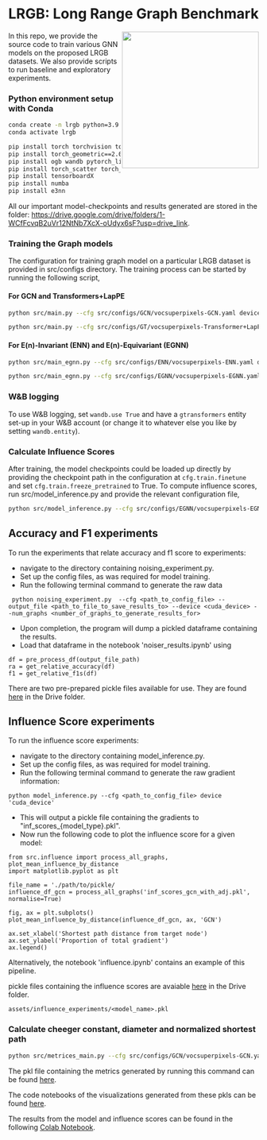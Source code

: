 # LRGB: Long Range Graph Benchmark

<img src="https://i.imgur.com/2LKoGbu.png" align="right" width="275"/>

In this repo, we provide the source code to train various GNN models on the proposed LRGB datasets. We also provide scripts to run baseline and exploratory experiments.


### Python environment setup with Conda

```bash
conda create -n lrgb python=3.9
conda activate lrgb

pip install torch torchvision torchaudio
pip install torch_geometric==2.0.2 performer-pytorch torchmetrics==0.7.2
pip install ogb wandb pytorch_lightning yacs 
pip install torch_scatter torch_sparse 
pip install tensorboardX
pip install numba
pip install e3nn
```
All our important model-checkpoints and results generated are stored in the folder: https://drive.google.com/drive/folders/1-WCfFcvqB2uVr12NtNb7XcX-oUdyx6sF?usp=drive_link.  

### Training the Graph models

The configuration for training graph model on a particular LRGB dataset is provided in src/configs directory. The training process can be started by running the following script,

#### For GCN and Transformers+LapPE

```bash
python src/main.py --cfg src/configs/GCN/vocsuperpixels-GCN.yaml device cuda:0 wandb.use False

python src/main.py --cfg src/configs/GT/vocsuperpixels-Transformer+LapPE.yaml device cuda:0 wandb.use False
```

#### For E(n)-Invariant (ENN) and E(n)-Equivariant (EGNN)

```bash
python src/main_egnn.py --cfg src/configs/ENN/vocsuperpixels-ENN.yaml device cuda:0 wandb.use False

python src/main_egnn.py --cfg src/configs/EGNN/vocsuperpixels-EGNN.yaml device cuda:0 wandb.use False
```

### W&B logging
To use W&B logging, set `wandb.use True` and have a `gtransformers` entity set-up in your W&B account (or change it to whatever else you like by setting `wandb.entity`).

### Calculate Influence Scores
After training, the model checkpoints could be loaded up directly by providing the checkpoint path in the configuration at `cfg.train.finetune` and set `cfg.train.freeze_pretrained` to True. To compute influence scores, run src/model_inference.py and provide the relevant configuration file,

```bash
python src/model_inference.py --cfg src/configs/EGNN/vocsuperpixels-EGNN.yaml device cuda:0 wandb.use False train.finetune /path/to/ckpt_dir train.freeze_pretrained True
```
## Accuracy and F1 experiments

To run the experiments that relate accuracy and f1 score to  experiments:
* navigate to the directory containing noising_experiment.py.
* Set up the config files, as was required for model training.
* Run the following terminal command to generate the raw data

``` python noising_experiment.py  --cfg <path_to_config_file> --output_file <path_to_file_to_save_results_to> --device <cuda_device> --num_graphs <number_of_graphs_to_generate_results_for>```

* Upon completion, the program will dump a pickled dataframe containing the results.
* Load that dataframe in the notebook 'noiser_results.ipynb' using
```
df = pre_process_df(output_file_path)
ra = get_relative_accuracy(df)
f1 = get_relative_f1s(df)  
```

There are two pre-prepared pickle files available for use. They are found [here](https://drive.google.com/drive/folders/1Iid9kDdQUYmz72YZGIYCnY_7PJO3GEQv?usp=drive_link) in the Drive folder. 

## Influence Score experiments

To run the influence score experiments:
* navigate to the directory containing model_inference.py.
* Set up the config files, as was required for model training.
* Run the following terminal command to generate the raw gradient information:

```
python model_inference.py --cfg <path_to_config_file> device 'cuda_device'
```

* This will output a pickle file containing the gradients to "inf_scores_{model_type}.pkl".
* Now run the following code to plot the influence score for a given model:

```
from src.influence import process_all_graphs, plot_mean_influence_by_distance
import matplotlib.pyplot as plt

file_name = './path/to/pickle/
influence_df_gcn = process_all_graphs('inf_scores_gcn_with_adj.pkl', normalise=True)

fig, ax = plt.subplots()
plot_mean_influence_by_distance(influence_df_gcn, ax, 'GCN')

ax.set_xlabel('Shortest path distance from target node')
ax.set_ylabel('Proportion of total gradient')
ax.legend()
```

Alternatively, the notebook 'influence.ipynb' contains an example of this pipeline.

pickle files containing the influence scores are avaiable [here](https://drive.google.com/drive/folders/1tkGMnsWToAlNG4nW6eeIW9xaTKnTJaCj?usp=drive_link) in the Drive folder. 

```assets/influence_experiments/<model_name>.pkl```


### Calculate cheeger constant, diameter and normalized shortest path

```bash
python src/metrices_main.py --cfg src/configs/GCN/vocsuperpixels-GCN.yaml device cuda:0 wandb.use False
```
The pkl file containing the metrics generated by running this command can be found [here](https://drive.google.com/drive/folders/1f3jMDr6hJXX_vEBuNDS6730AKFBWJMbd?usp=sharing).

The code notebooks of the visualizations generated from these pkls can be found [here](https://drive.google.com/drive/folders/1JWc788ZDELHzmhzFfajhj85_ZC18bpRI?usp=sharing).


The results from the model and influence scores can be found in the following [Colab Notebook](https://colab.research.google.com/drive/1xo6bwSLNyTyebs5LWpRTRuvDq4tYEeJB?usp=sharing).
